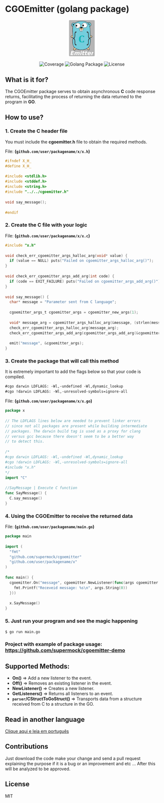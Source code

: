 # **CGOEmitter** (golang package)

<p align="center">
  <img src="cgoemitter.png" alt="Logo" style="width: 20%">
</p>
<p align="center">
<img src="https://img.shields.io/badge/coverage-62.7%25-yellow.svg" alt="Coverage">
<img src="https://img.shields.io/badge/golang-package-blue.svg" alt="Golang Package">
<img src="https://img.shields.io/badge/license-MIT-orange.svg" alt="License">
</p>

## What is it for?
The CGOEmitter package serves to obtain asynchronous **C** code response returns, facilitating the process of returning the data returned to the program in **GO**.

## How to use?

### 1. Create the C header file
You must include the **cgoemitter.h** file to obtain the required methods.

File: **(``github.com/user/packagename/x/x.h``)**
```c
#ifndef X_H_
#define X_H_

#include <stdlib.h>
#include <stddef.h>
#include <string.h>
#include "../../cgoemitter.h"

void say_message();

#endif
```

### 2. Create the C file with your logic
File: **(``github.com/user/packagename/x/x.c``)**

```c
#include "x.h"

void check_err_cgoemitter_args_halloc_arg(void* value) {
  if (value == NULL) puts("Failed on cgoemitter_args_halloc_arg()");
}

void check_err_cgoemitter_args_add_arg(int code) {
  if (code == EXIT_FAILURE) puts("Failed on cgoemitter_args_add_arg()");
}

void say_message() {
  char* message = "Parameter sent from C language";

  cgoemitter_args_t cgoemitter_args = cgoemitter_new_args(1);
  
  void* message_arg = cgoemitter_args_halloc_arg(&message, (strlen(message)+1) * sizeof(char));
  check_err_cgoemitter_args_halloc_arg(message_arg);
  check_err_cgoemitter_args_add_arg(cgoemitter_args_add_arg(&cgoemitter_args, &message_arg));

  emit("message", &cgoemitter_args);
}
```

### 3. Create the package that will call this method
It is extremely important to add the flags below so that your code is compiled.

```md
#cgo darwin LDFLAGS: -Wl,-undefined -Wl,dynamic_lookup
#cgo !darwin LDFLAGS: -Wl,-unresolved-symbols=ignore-all
```

File: **(``github.com/user/packagename/x/x.go``)**

```go
package x

// The LDFLAGS lines below are needed to prevent linker errors
// since not all packages are present while building intermediate
// packages. The darwin build tag is used as a proxy for clang
// versus gcc because there doesn't seem to be a better way
// to detect this.

/*
#cgo darwin LDFLAGS: -Wl,-undefined -Wl,dynamic_lookup
#cgo !darwin LDFLAGS: -Wl,-unresolved-symbols=ignore-all
#include "x.h"
*/
import "C"

//SayMessage | Execute C function
func SayMessage() {
  C.say_message()
}
```

### 4. Using the CGOEmitter to receive the returned data

File: **(``github.com/user/packagename/main.go``)**

```go
package main

import (
  "fmt"
  "github.com/supermock/cgoemitter"
  "github.com/user/packagename/x"
)

func main() {
  cgoemitter.On("message", cgoemitter.NewListener(func(args cgoemitter.Arguments) {
    fmt.Printf("Receveid message: %s\n", args.String(0))
  }))

  x.SayMessage()
}
```

### 5. Just run your program and see the magic happening

```sh
$ go run main.go
```

### Project with example of package usage: https://github.com/supermock/cgoemitter-demo

## Supported Methods:
- **On()** => Add a new listener to the event.
- **Off()** => Removes an existing listener in the event.
- **NewListener()** => Creates a new listener.
- **GetListeners()** => Returns all listeners to an event.
- **``parser``/CStructToGoStruct()** => Transports data from a structure received from C to a structure in the GO.

## Read in another language
[Clique aqui e leia em português](https://github.com/supermock/cgoemitter/blob/master/README-PT-BR.md)

## Contributions
Just download the code make your change and send a pull request explaining the purpose if it is a bug or an improvement and etc ... After this will be analyzed to be approved.

## License 
MIT